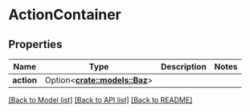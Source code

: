 # ActionContainer

## Properties

Name | Type | Description | Notes
------------ | ------------- | ------------- | -------------
**action** | Option<[**crate::models::Baz**](Baz.md)> |  | 

[[Back to Model list]](../README.md#documentation-for-models) [[Back to API list]](../README.md#documentation-for-api-endpoints) [[Back to README]](../README.md)


